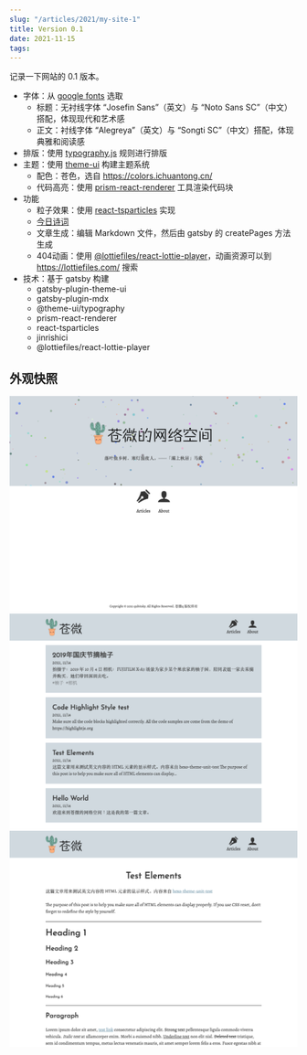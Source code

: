 ```yaml
---
slug: "/articles/2021/my-site-1"
title: Version 0.1
date: 2021-11-15
tags:
---
```


记录一下网站的 0.1 版本。

- 字体：从 [google fonts](https://fonts.google.com/) 选取
  - 标题：无衬线字体 “Josefin Sans”（英文）与 “Noto Sans SC”（中文）搭配，体现现代和艺术感
  - 正文：衬线字体 “Alegreya”（英文）与 “Songti SC”（中文）搭配，体现典雅和阅读感
- 排版：使用 [typography.js](https://kyleamathews.github.io/typography.js/) 规则进行排版
- 主题：使用 [theme-ui](https://theme-ui.com/) 构建主题系统
  - 配色：苍色，选自 https://colors.ichuantong.cn/
  - 代码高亮：使用 [prism-react-renderer](https://github.com/FormidableLabs/prism-react-renderer) 工具渲染代码块
- 功能
  - 粒子效果：使用 [react-tsparticles](https://www.npmjs.com/package/react-tsparticles) 实现
  - [今日诗词](https://www.jinrishici.com/)
  - 文章生成：编辑 Markdown 文件，然后由 gatsby 的 createPages 方法生成
  - 404动画：使用 [@lottiefiles/react-lottie-player](https://www.npmjs.com/package/@lottiefiles/react-lottie-player)，动画资源可以到 https://lottiefiles.com/ 搜索
- 技术：基于 gatsby 构建
  - gatsby-plugin-theme-ui
  - gatsby-plugin-mdx
  - @theme-ui/typography
  - prism-react-renderer
  - react-tsparticles
  - jinrishici
  - @lottiefiles/react-lottie-player

## 外观快照

![](./images/home.png)
![](./images/articles.png)
![](./images/a-post.png)
